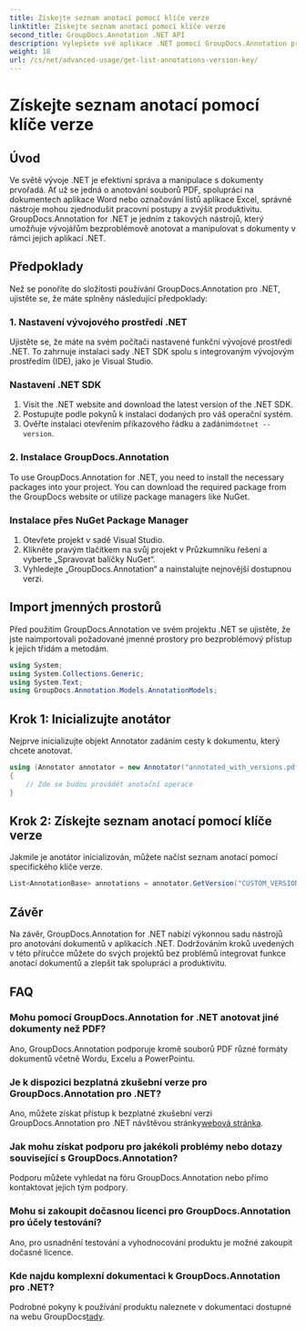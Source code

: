 ```yaml
---
title: Získejte seznam anotací pomocí klíče verze
linktitle: Získejte seznam anotací pomocí klíče verze
second_title: GroupDocs.Annotation .NET API
description: Vylepšete své aplikace .NET pomocí GroupDocs.Annotation pro bezproblémové anotování dokumentů. Pro efektivní integraci postupujte podle našeho podrobného průvodce.
weight: 18
url: /cs/net/advanced-usage/get-list-annotations-version-key/
---
```


# Získejte seznam anotací pomocí klíče verze

## Úvod
Ve světě vývoje .NET je efektivní správa a manipulace s dokumenty prvořadá. Ať už se jedná o anotování souborů PDF, spolupráci na dokumentech aplikace Word nebo označování listů aplikace Excel, správné nástroje mohou zjednodušit pracovní postupy a zvýšit produktivitu. GroupDocs.Annotation for .NET je jedním z takových nástrojů, který umožňuje vývojářům bezproblémově anotovat a manipulovat s dokumenty v rámci jejich aplikací .NET.
## Předpoklady
Než se ponoříte do složitosti používání GroupDocs.Annotation pro .NET, ujistěte se, že máte splněny následující předpoklady:
### 1. Nastavení vývojového prostředí .NET
Ujistěte se, že máte na svém počítači nastavené funkční vývojové prostředí .NET. To zahrnuje instalaci sady .NET SDK spolu s integrovaným vývojovým prostředím (IDE), jako je Visual Studio.
### Nastavení .NET SDK
1. Visit the .NET website and download the latest version of the .NET SDK.
2. Postupujte podle pokynů k instalaci dodaných pro váš operační systém.
3.  Ověřte instalaci otevřením příkazového řádku a zadáním`dotnet --version`.
### 2. Instalace GroupDocs.Annotation
To use GroupDocs.Annotation for .NET, you need to install the necessary packages into your project. You can download the required package from the GroupDocs website or utilize package managers like NuGet.
### Instalace přes NuGet Package Manager
1. Otevřete projekt v sadě Visual Studio.
2. Klikněte pravým tlačítkem na svůj projekt v Průzkumníku řešení a vyberte „Spravovat balíčky NuGet“.
3. Vyhledejte „GroupDocs.Annotation“ a nainstalujte nejnovější dostupnou verzi.

## Import jmenných prostorů
Před použitím GroupDocs.Annotation ve svém projektu .NET se ujistěte, že jste naimportovali požadované jmenné prostory pro bezproblémový přístup k jejich třídám a metodám.
```csharp
using System;
using System.Collections.Generic;
using System.Text;
using GroupDocs.Annotation.Models.AnnotationModels;
```
## Krok 1: Inicializujte anotátor
Nejprve inicializujte objekt Annotator zadáním cesty k dokumentu, který chcete anotovat.
```csharp
using (Annotator annotator = new Annotator("annotated_with_versions.pdf"))
{
    // Zde se budou provádět anotační operace
}
```
## Krok 2: Získejte seznam anotací pomocí klíče verze
Jakmile je anotátor inicializován, můžete načíst seznam anotací pomocí specifického klíče verze.
```csharp
List<AnnotationBase> annotations = annotator.GetVersion("CUSTOM_VERSION");
```

## Závěr
Na závěr, GroupDocs.Annotation for .NET nabízí výkonnou sadu nástrojů pro anotování dokumentů v aplikacích .NET. Dodržováním kroků uvedených v této příručce můžete do svých projektů bez problémů integrovat funkce anotací dokumentů a zlepšit tak spolupráci a produktivitu.
## FAQ
### Mohu pomocí GroupDocs.Annotation for .NET anotovat jiné dokumenty než PDF?
Ano, GroupDocs.Annotation podporuje kromě souborů PDF různé formáty dokumentů včetně Wordu, Excelu a PowerPointu.
### Je k dispozici bezplatná zkušební verze pro GroupDocs.Annotation pro .NET?
 Ano, můžete získat přístup k bezplatné zkušební verzi GroupDocs.Annotation pro .NET návštěvou stránky[webová stránka](https://releases.groupdocs.com/annotation/net/).
### Jak mohu získat podporu pro jakékoli problémy nebo dotazy související s GroupDocs.Annotation?
Podporu můžete vyhledat na fóru GroupDocs.Annotation nebo přímo kontaktovat jejich tým podpory.
### Mohu si zakoupit dočasnou licenci pro GroupDocs.Annotation pro účely testování?
Ano, pro usnadnění testování a vyhodnocování produktu je možné zakoupit dočasné licence.
### Kde najdu komplexní dokumentaci k GroupDocs.Annotation pro .NET?
 Podrobné pokyny k používání produktu naleznete v dokumentaci dostupné na webu GroupDocs[tady]( https://tutorials.groupdocs.com/annotation/net/).